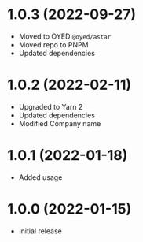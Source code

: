 # 1.0.3 (2022-09-27)

- Moved to OYED `@oyed/astar`
- Moved repo to PNPM
- Updated dependencies

# 1.0.2 (2022-02-11)

- Upgraded to Yarn 2
- Updated dependencies
- Modified Company name

# 1.0.1 (2022-01-18)

- Added usage

# 1.0.0 (2022-01-15)

- Initial release
